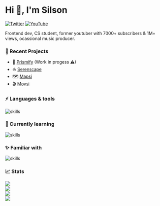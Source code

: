 <h1>Hi 👋, I'm Silson</h1>

[![Twitter](https://img.shields.io/badge/Twitter-%231DA1F2.svg?&style=flat-square&logo=twitter&logoColor=white)](https://twitter.com/xsls0n_007) [![YouTube](https://img.shields.io/badge/YouTube-%23FF0000.svg?&style=flat-square&logo=youtube&logoColor=white)](https://youtube.com/c/xsls0n)

Frontend dev, CS student, former youtuber with 7000+ subscribers & 1M+ views, ocassional music producer.

### 🌙 Recent Projects
- 🔮 [Prismify](https://prismify.vercel.app) (Work in progess ⚠)
- ⛵ [Serenscape](https://serenscape.netlify.app)
- 🗺 [Mapsi](https://mapsi.netlify.app)
- 🎬 [Movsi](https://movsi.netlify.app)

### ⚡ Languages & tools 
![skills](https://skillicons.dev/icons?i=ts,js,html,css,sass,react,redux,nextjs,prisma,tailwind,firebase,supabase,git&theme=dark)

### 📖 Currently learning
![skills](https://skillicons.dev/icons?i=nodejs,express,mongodb&theme=dark)

### ✨ Familiar with 
![skills](https://skillicons.dev/icons?i=c,cpp,py&theme=dark)

### 📈 Stats

![](https://github-readme-stats.vercel.app/api?username=sls0n&theme=dark&hide_border=true&include_all_commits=true&count_private=true)<br/>
![](https://github-readme-streak-stats.herokuapp.com/?user=sls0n&theme=dark&hide_border=true)<br/>
![](https://github-readme-stats.vercel.app/api/top-langs/?username=sls0n&theme=dark&hide_border=true&include_all_commits=true&count_private=true&layout=compact)<br>
[![](https://visitcount.itsvg.in/api?id=sls0n&icon=5&color=12)](https://visitcount.itsvg.in)

